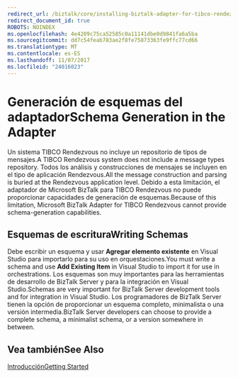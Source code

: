 ```yaml
---
redirect_url: /biztalk/core/installing-biztalk-adapter-for-tibco-rendezvous/
redirect_document_id: true
ROBOTS: NOINDEX
ms.openlocfilehash: 4e4209c75ca52585c0a11141dbe0d9841fa6a5ba
ms.sourcegitcommit: dd7c54feab783ae2f8fe75873363fe9ffc77cd66
ms.translationtype: MT
ms.contentlocale: es-ES
ms.lasthandoff: 11/07/2017
ms.locfileid: "24016023"
---
```

# <a name="schema-generation-in-the-adapter"></a><span data-ttu-id="1feb8-101">Generación de esquemas del adaptador</span><span class="sxs-lookup"><span data-stu-id="1feb8-101">Schema Generation in the Adapter</span></span>
<span data-ttu-id="1feb8-102">Un sistema TIBCO Rendezvous no incluye un repositorio de tipos de mensajes.</span><span class="sxs-lookup"><span data-stu-id="1feb8-102">A TIBCO Rendezvous system does not include a message types repository.</span></span> <span data-ttu-id="1feb8-103">Todos los análisis y construcciones de mensajes se incluyen en el tipo de aplicación Rendezvous.</span><span class="sxs-lookup"><span data-stu-id="1feb8-103">All the message construction and parsing is buried at the Rendezvous application level.</span></span> <span data-ttu-id="1feb8-104">Debido a esta limitación, el adaptador de Microsoft BizTalk para TIBCO Rendezvous no puede proporcionar capacidades de generación de esquemas.</span><span class="sxs-lookup"><span data-stu-id="1feb8-104">Because of this limitation, Microsoft BizTalk Adapter for TIBCO Rendezvous cannot provide schema-generation capabilities.</span></span>  
  
## <a name="writing-schemas"></a><span data-ttu-id="1feb8-105">Esquemas de escritura</span><span class="sxs-lookup"><span data-stu-id="1feb8-105">Writing Schemas</span></span>  
 <span data-ttu-id="1feb8-106">Debe escribir un esquema y usar **Agregar elemento existente** en Visual Studio para importarlo para su uso en orquestaciones.</span><span class="sxs-lookup"><span data-stu-id="1feb8-106">You must write a schema and use **Add Existing Item** in Visual Studio to import it for use in orchestrations.</span></span> <span data-ttu-id="1feb8-107">Los esquemas son muy importantes para las herramientas de desarrollo de BizTalk Server y para la integración en Visual Studio.</span><span class="sxs-lookup"><span data-stu-id="1feb8-107">Schemas are very important for BizTalk Server development tools and for integration in Visual Studio.</span></span> <span data-ttu-id="1feb8-108">Los programadores de BizTalk Server tienen la opción de proporcionar un esquema completo, minimalista o una versión intermedia.</span><span class="sxs-lookup"><span data-stu-id="1feb8-108">BizTalk Server developers can choose to provide a complete schema, a minimalist schema, or a version somewhere in between.</span></span>  
  
## <a name="see-also"></a><span data-ttu-id="1feb8-109">Vea también</span><span class="sxs-lookup"><span data-stu-id="1feb8-109">See Also</span></span>  
 [<span data-ttu-id="1feb8-110">Introducción</span><span class="sxs-lookup"><span data-stu-id="1feb8-110">Getting Started</span></span>](../core/getting-started-with-biztalk-adapter-for-tibco-rendezvous.md)